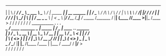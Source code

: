 
 ____ ___   _________   _____   _________  ________      __                    __            
|    |   \ /   _____/  /  _  \  \_   ___ \ \_____  \   _/  |_ _____     ______|  | __  ______
|    |   / \_____  \  /  /_\  \ /    \  \/  /   |   \  \   __\\__  \   /  ___/|  |/ / /  ___/
|    |  /  /        \/    |    \\     \____/    |    \  |  |   / __ \_ \___ \ |    <  \___ \ 
|______/  /_______  /\____|__  / \______  /\_______  /  |__|  (____  //____  >|__|_ \/____  >
                  \/         \/         \/         \/              \/      \/      \/     \/ 
___________                 ___.                .___ ___.                                    
\_   _____/  ____  _______  \_ |__  _____     __| _/ \_ |__    ____   ___.__.  ______        
 |    __)   /  _ \ \_  __ \  | __ \ \__  \   / __ |   | __ \  /  _ \ <   |  | /  ___/        
 |     \   (  <_> ) |  | \/  | \_\ \ / __ \_/ /_/ |   | \_\ \(  <_> ) \___  | \___ \         
 \___  /    \____/  |__|     |___  /(____  /\____ |   |___  / \____/  / ____|/____  >        
     \/                          \/      \/      \/       \/          \/          \/         
